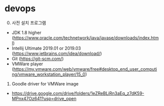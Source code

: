 # devops

0. 사전 설치 프로그램 <br/>
 - JDK 1.8 higher (https://www.oracle.com/technetwork/java/javase/downloads/index.html)
 - Intellij Ultimate 2019.01 or 2019.03 (https://www.jetbrains.com/idea/download/)
 - Git (https://git-scm.com/)
 - VMWare player (https://my.vmware.com/web/vmware/free#desktop_end_user_computing/vmware_workstation_player/15_0)


1. Goodle driver for VMWare image <br/>
 - https://drive.google.com/drive/folders/1eZReBLiRn3aEq_z7dK59-MPnx47Oz641?usp=drive_open

